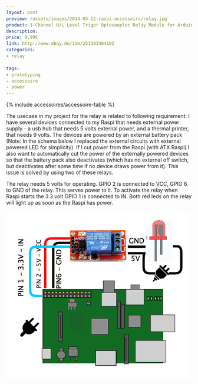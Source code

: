 ```yaml
---
layout: post
preview: /assets/images/2014-03-12-raspi-accessoirs/relay.jpg
product: 1-Channel H/L Level Triger Optocoupler Relay Module for Arduino 5V
description:
price: 0,99€
link: http://www.ebay.de/itm/251383404102
categories:
- relay

tags:
- prototyping
- accessoire
- power
---
```


{% include accessoires/accessoire-table %}

The usecase in my project for the relay is related to following requirement: I have several devices connected to
my Raspi that needs external power supply - a usb hub that needs 5 volts external power, and a thermal printer,
that needs 9 volts. The devices are powered by an external battery pack (Note: In the schema below I replaced
the external circuits with external powered LED for simplicity). If I cut power from the Raspi (with ATX Raspi)
I also want to automatically cut the power of the externally powered devices so that the battery pack also deactivates
(which has no external off switch, but deactivates after some time if no device draws power from it).
This issue is solved by using two of these relays.

The relay needs 5 volts for operating. GPIO 2 is connected to VCC, GPIO 6 to GND of the relay. This serves power
to it. To activate the relay when Raspi starts the 3.3 volt GPIO 1 is connected to IN. Both red leds on the relay
will light up as soon as the Raspi has power.

![Relay](/assets/images/Relay.png)
